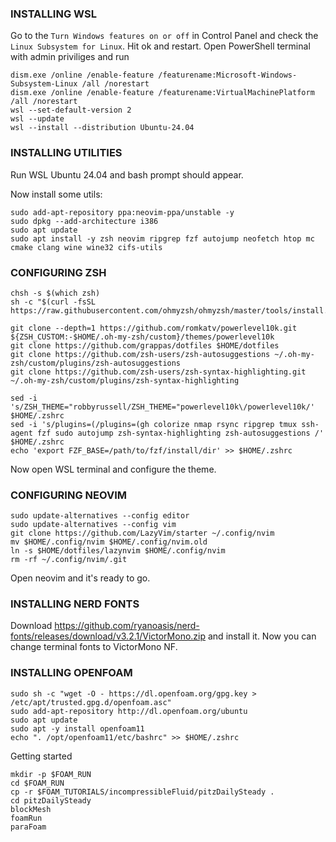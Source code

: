 ### INSTALLING WSL
Go to the `Turn Windows features on or off` in Control Panel and check the `Linux Subsystem for Linux`. Hit ok and restart.
Open PowerShell terminal with admin priviliges and run
```
dism.exe /online /enable-feature /featurename:Microsoft-Windows-Subsystem-Linux /all /norestart
dism.exe /online /enable-feature /featurename:VirtualMachinePlatform /all /norestart
wsl --set-default-version 2
wsl --update
wsl --install --distribution Ubuntu-24.04
```

### INSTALLING UTILITIES
Run WSL Ubuntu 24.04 and bash prompt should appear. 

Now install some utils:
```
sudo add-apt-repository ppa:neovim-ppa/unstable -y
sudo dpkg --add-architecture i386
sudo apt update
sudo apt install -y zsh neovim ripgrep fzf autojump neofetch htop mc cmake clang wine wine32 cifs-utils
```

### CONFIGURING ZSH
```
chsh -s $(which zsh)
sh -c "$(curl -fsSL https://raw.githubusercontent.com/ohmyzsh/ohmyzsh/master/tools/install.sh)"

git clone --depth=1 https://github.com/romkatv/powerlevel10k.git ${ZSH_CUSTOM:-$HOME/.oh-my-zsh/custom}/themes/powerlevel10k
git clone https://github.com/grappas/dotfiles $HOME/dotfiles
git clone https://github.com/zsh-users/zsh-autosuggestions ~/.oh-my-zsh/custom/plugins/zsh-autosuggestions
git clone https://github.com/zsh-users/zsh-syntax-highlighting.git ~/.oh-my-zsh/custom/plugins/zsh-syntax-highlighting

sed -i 's/ZSH_THEME="robbyrussell/ZSH_THEME="powerlevel10k\/powerlevel10k/' $HOME/.zshrc 
sed -i 's/plugins=(/plugins=(gh colorize nmap rsync ripgrep tmux ssh-agent fzf sudo autojump zsh-syntax-highlighting zsh-autosuggestions /' $HOME/.zshrc
echo 'export FZF_BASE=/path/to/fzf/install/dir' >> $HOME/.zshrc
```
Now open WSL terminal and configure the theme.


### CONFIGURING NEOVIM
```
sudo update-alternatives --config editor
sudo update-alternatives --config vim
git clone https://github.com/LazyVim/starter ~/.config/nvim
mv $HOME/.config/nvim $HOME/.config/nvim.old
ln -s $HOME/dotfiles/lazynvim $HOME/.config/nvim
rm -rf ~/.config/nvim/.git
```
Open neovim and it's ready to go.

### INSTALLING NERD FONTS
Download https://github.com/ryanoasis/nerd-fonts/releases/download/v3.2.1/VictorMono.zip
and install it. Now you can change terminal fonts to VictorMono NF.

### INSTALLING OPENFOAM
```
sudo sh -c "wget -O - https://dl.openfoam.org/gpg.key > /etc/apt/trusted.gpg.d/openfoam.asc"
sudo add-apt-repository http://dl.openfoam.org/ubuntu
sudo apt update
sudo apt -y install openfoam11
echo ". /opt/openfoam11/etc/bashrc" >> $HOME/.zshrc
```

Getting started
```
mkdir -p $FOAM_RUN
cd $FOAM_RUN
cp -r $FOAM_TUTORIALS/incompressibleFluid/pitzDailySteady .
cd pitzDailySteady
blockMesh
foamRun
paraFoam
```
